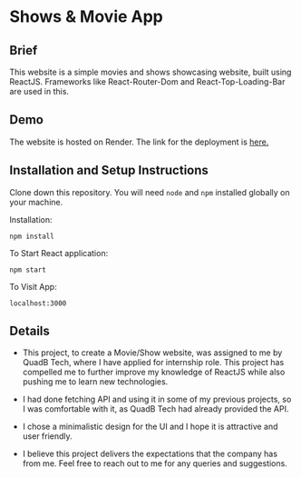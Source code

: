 # Shows & Movie App

## Brief

This website is a simple movies and shows showcasing website, built using ReactJS. Frameworks like React-Router-Dom and React-Top-Loading-Bar are used in this.

## Demo

The website is hosted on Render. The link for the deployment is [here.](https://moviesapp-6tys.onrender.com/)

## Installation and Setup Instructions

Clone down this repository. You will need `node` and `npm` installed globally on your machine.  

Installation:

`npm install`

To Start React application:

`npm start`  

To Visit App:

`localhost:3000`  

## Details

- This project, to create a Movie/Show website, was assigned to me by QuadB Tech, where I have applied for internship role. This project has compelled me to further improve my knowledge of ReactJS while also pushing me to learn new technologies.

- I had done fetching API and using it in some of my previous projects, so I was comfortable with it, as QuadB Tech had already provided the API.

- I chose a minimalistic design for the UI and I hope it is attractive and user friendly.

- I believe this project delivers the expectations that the company has from me. Feel free to reach out to me for any queries and suggestions.
